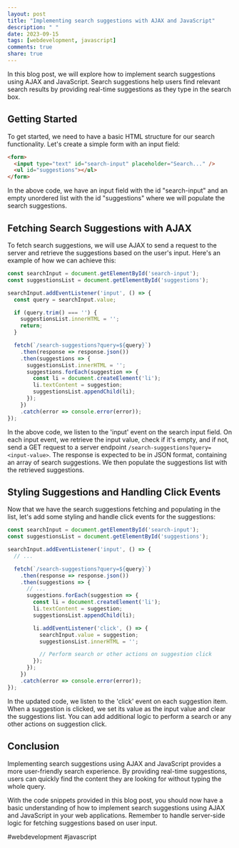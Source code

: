 ```yaml
---
layout: post
title: "Implementing search suggestions with AJAX and JavaScript"
description: " "
date: 2023-09-15
tags: [webdevelopment, javascript]
comments: true
share: true
---
```


In this blog post, we will explore how to implement search suggestions using AJAX and JavaScript. Search suggestions help users find relevant search results by providing real-time suggestions as they type in the search box.

## Getting Started

To get started, we need to have a basic HTML structure for our search functionality. Let's create a simple form with an input field:

```html
<form>
  <input type="text" id="search-input" placeholder="Search..." />
  <ul id="suggestions"></ul>
</form>
```

In the above code, we have an input field with the id "search-input" and an empty unordered list with the id "suggestions" where we will populate the search suggestions.

## Fetching Search Suggestions with AJAX

To fetch search suggestions, we will use AJAX to send a request to the server and retrieve the suggestions based on the user's input. Here's an example of how we can achieve this:

```javascript
const searchInput = document.getElementById('search-input');
const suggestionsList = document.getElementById('suggestions');

searchInput.addEventListener('input', () => {
  const query = searchInput.value;

  if (query.trim() === '') {
    suggestionsList.innerHTML = '';
    return;
  }

  fetch(`/search-suggestions?query=${query}`)
    .then(response => response.json())
    .then(suggestions => {
      suggestionsList.innerHTML = '';
      suggestions.forEach(suggestion => {
        const li = document.createElement('li');
        li.textContent = suggestion;
        suggestionsList.appendChild(li);
      });
    })
    .catch(error => console.error(error));
});
```

In the above code, we listen to the 'input' event on the search input field. On each input event, we retrieve the input value, check if it's empty, and if not, send a GET request to a server endpoint `/search-suggestions?query=<input-value>`. The response is expected to be in JSON format, containing an array of search suggestions. We then populate the suggestions list with the retrieved suggestions.

## Styling Suggestions and Handling Click Events

Now that we have the search suggestions fetching and populating in the list, let's add some styling and handle click events for the suggestions:

```javascript
const searchInput = document.getElementById('search-input');
const suggestionsList = document.getElementById('suggestions');

searchInput.addEventListener('input', () => {
  // ...

  fetch(`/search-suggestions?query=${query}`)
    .then(response => response.json())
    .then(suggestions => {
      // ...
      suggestions.forEach(suggestion => {
        const li = document.createElement('li');
        li.textContent = suggestion;
        suggestionsList.appendChild(li);

        li.addEventListener('click', () => {
          searchInput.value = suggestion;
          suggestionsList.innerHTML = '';

          // Perform search or other actions on suggestion click
        });
      });
    })
    .catch(error => console.error(error));
});
```

In the updated code, we listen to the 'click' event on each suggestion item. When a suggestion is clicked, we set its value as the input value and clear the suggestions list. You can add additional logic to perform a search or any other actions on suggestion click.

## Conclusion

Implementing search suggestions using AJAX and JavaScript provides a more user-friendly search experience. By providing real-time suggestions, users can quickly find the content they are looking for without typing the whole query.

With the code snippets provided in this blog post, you should now have a basic understanding of how to implement search suggestions using AJAX and JavaScript in your web applications. Remember to handle server-side logic for fetching suggestions based on user input.

#webdevelopment #javascript